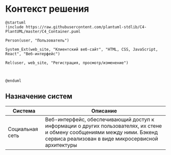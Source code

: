 # Контекст решения
<!-- Окружение системы (роли, участники, внешние системы) и связи системы с ним. Диаграмма контекста C4 и текстовое описание. 
-->
```plantuml
@startuml
!include https://raw.githubusercontent.com/plantuml-stdlib/C4-PlantUML/master/C4_Container.puml

Person(user, "Пользователь")

System_Ext(web_site, "Клиентский веб-сайт", "HTML, CSS, JavaScript, React", "Веб-интерфейс")

Rel(user, web_site, "Регистрация, просмотр/изменение")



@enduml
```
## Назначение систем
|Система| Описание|
|-------|---------|
| Социальная сеть | Веб-интерфейс, обеспечивающий доступ к информации о других пользователях, их стене и обмену сообщениями между ними. Бэкенд сервиса реализован в виде микросервисной архитектуры |

